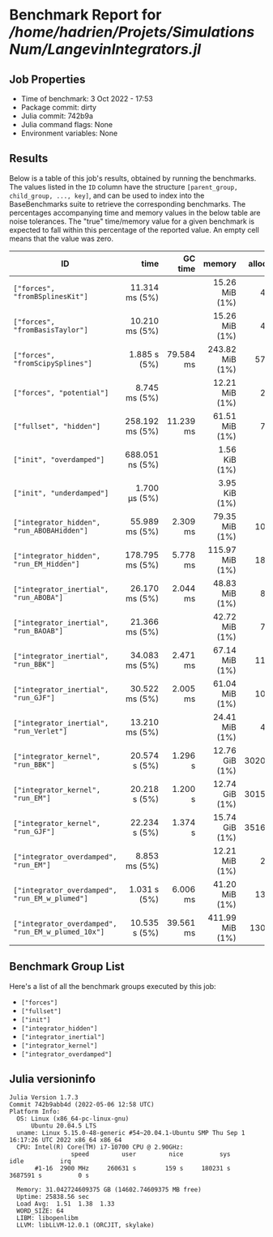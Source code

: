 # Benchmark Report for */home/hadrien/Projets/SimulationsNum/LangevinIntegrators.jl*

## Job Properties
* Time of benchmark: 3 Oct 2022 - 17:53
* Package commit: dirty
* Julia commit: 742b9a
* Julia command flags: None
* Environment variables: None

## Results
Below is a table of this job's results, obtained by running the benchmarks.
The values listed in the `ID` column have the structure `[parent_group, child_group, ..., key]`, and can be used to
index into the BaseBenchmarks suite to retrieve the corresponding benchmarks.
The percentages accompanying time and memory values in the below table are noise tolerances. The "true"
time/memory value for a given benchmark is expected to fall within this percentage of the reported value.
An empty cell means that the value was zero.

| ID                                                 | time            | GC time   | memory          | allocations |
|----------------------------------------------------|----------------:|----------:|----------------:|------------:|
| `["forces", "fromBSplinesKit"]`                    |  11.314 ms (5%) |           |  15.26 MiB (1%) |      400002 |
| `["forces", "fromBasisTaylor"]`                    |  10.210 ms (5%) |           |  15.26 MiB (1%) |      400002 |
| `["forces", "fromScipySplines"]`                   |    1.885 s (5%) | 79.584 ms | 243.82 MiB (1%) |     5700086 |
| `["forces", "potential"]`                          |   8.745 ms (5%) |           |  12.21 MiB (1%) |      200002 |
| `["fullset", "hidden"]`                            | 258.192 ms (5%) | 11.239 ms |  61.51 MiB (1%) |      730195 |
| `["init", "overdamped"]`                           | 688.051 ns (5%) |           |   1.56 KiB (1%) |          19 |
| `["init", "underdamped"]`                          |   1.700 μs (5%) |           |   3.95 KiB (1%) |          44 |
| `["integrator_hidden", "run_ABOBAHidden"]`         |  55.989 ms (5%) |  2.309 ms |  79.35 MiB (1%) |     1000002 |
| `["integrator_hidden", "run_EM_Hidden"]`           | 178.795 ms (5%) |  5.778 ms | 115.97 MiB (1%) |     1800002 |
| `["integrator_inertial", "run_ABOBA"]`             |  26.170 ms (5%) |  2.044 ms |  48.83 MiB (1%) |      800002 |
| `["integrator_inertial", "run_BAOAB"]`             |  21.366 ms (5%) |           |  42.72 MiB (1%) |      700002 |
| `["integrator_inertial", "run_BBK"]`               |  34.083 ms (5%) |  2.471 ms |  67.14 MiB (1%) |     1100002 |
| `["integrator_inertial", "run_GJF"]`               |  30.522 ms (5%) |  2.005 ms |  61.04 MiB (1%) |     1000002 |
| `["integrator_inertial", "run_Verlet"]`            |  13.210 ms (5%) |           |  24.41 MiB (1%) |      400002 |
| `["integrator_kernel", "run_BBK"]`                 |   20.574 s (5%) |   1.296 s |  12.76 GiB (1%) |   302057102 |
| `["integrator_kernel", "run_EM"]`                  |   20.218 s (5%) |   1.200 s |  12.74 GiB (1%) |   301534266 |
| `["integrator_kernel", "run_GJF"]`                 |   22.234 s (5%) |   1.374 s |  15.74 GiB (1%) |   351646178 |
| `["integrator_overdamped", "run_EM"]`              |   8.853 ms (5%) |           |  12.21 MiB (1%) |      200002 |
| `["integrator_overdamped", "run_EM_w_plumed"]`     |    1.031 s (5%) |  6.006 ms |  41.20 MiB (1%) |     1300018 |
| `["integrator_overdamped", "run_EM_w_plumed_10x"]` |   10.535 s (5%) | 39.561 ms | 411.99 MiB (1%) |    13000018 |

## Benchmark Group List
Here's a list of all the benchmark groups executed by this job:

- `["forces"]`
- `["fullset"]`
- `["init"]`
- `["integrator_hidden"]`
- `["integrator_inertial"]`
- `["integrator_kernel"]`
- `["integrator_overdamped"]`

## Julia versioninfo
```
Julia Version 1.7.3
Commit 742b9abb4d (2022-05-06 12:58 UTC)
Platform Info:
  OS: Linux (x86_64-pc-linux-gnu)
      Ubuntu 20.04.5 LTS
  uname: Linux 5.15.0-48-generic #54~20.04.1-Ubuntu SMP Thu Sep 1 16:17:26 UTC 2022 x86_64 x86_64
  CPU: Intel(R) Core(TM) i7-10700 CPU @ 2.90GHz: 
                 speed         user         nice          sys         idle          irq
       #1-16  2900 MHz     260631 s        159 s     180231 s    3687591 s          0 s
       
  Memory: 31.042724609375 GB (14602.74609375 MB free)
  Uptime: 25838.56 sec
  Load Avg:  1.51  1.38  1.33
  WORD_SIZE: 64
  LIBM: libopenlibm
  LLVM: libLLVM-12.0.1 (ORCJIT, skylake)
```